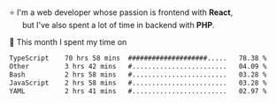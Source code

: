 ⭐ I'm a web developer whose passion is frontend with <b>React</b>,<br/>
&nbsp; &nbsp; &nbsp; but I've also spent a lot of time in backend with <b>PHP</b>.

📅 This month I spent my time on

<!--START_SECTION:waka-->

```txt
TypeScript    70 hrs 58 mins  ####################.....   78.38 %
Other         3 hrs 42 mins   #........................   04.09 %
Bash          2 hrs 58 mins   #........................   03.28 %
JavaScript    2 hrs 58 mins   #........................   03.28 %
YAML          2 hrs 41 mins   #........................   02.97 %
```

<!--END_SECTION:waka-->
